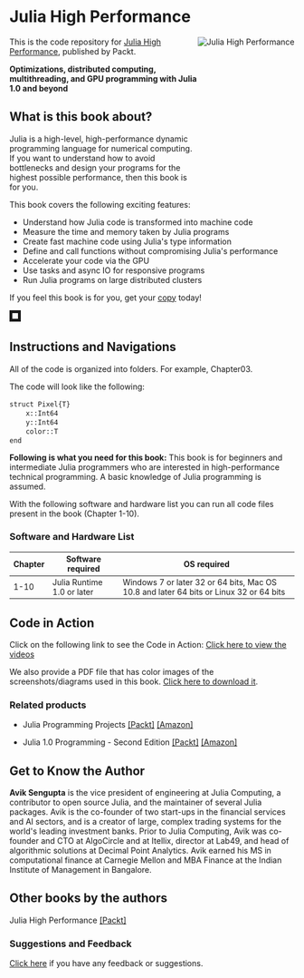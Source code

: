 # Julia High Performance

<a href="https://www.packtpub.com/application-development/julia-10-high-performance"><img src="https://www.packtpub.com/media/catalog/product/cache/e4d64343b1bc593f1c5348fe05efa4a6/b/0/b07763_mockupcover-01.png" alt="Julia High Performance" height="256px" align="right"></a>

This is the code repository for [Julia High Performance](https://www.packtpub.com/application-development/julia-10-high-performance), published by Packt.

**Optimizations, distributed computing, multithreading, and GPU programming with Julia 1.0 and beyond**

## What is this book about?
Julia is a high-level, high-performance dynamic programming language for numerical computing. If you want to understand how to avoid bottlenecks and design your programs for the highest possible performance, then this book is for you. 

This book covers the following exciting features:
- Understand how Julia code is transformed into machine code
- Measure the time and memory taken by Julia programs 
- Create fast machine code using Julia's type information 
- Define and call functions without compromising Julia's performance 
- Accelerate your code via the GPU
- Use tasks and async IO for responsive programs
- Run Julia programs on large distributed clusters

If you feel this book is for you, get your [copy](https://www.amazon.com/dp/178829811X) today!

<a href="https://www.packtpub.com/?utm_source=github&utm_medium=banner&utm_campaign=GitHubBanner"><img src="https://raw.githubusercontent.com/PacktPublishing/GitHub/master/GitHub.png" 
alt="https://www.packtpub.com/" border="5" /></a>

## Instructions and Navigations
All of the code is organized into folders. For example, Chapter03.

The code will look like the following:
```
struct Pixel{T} 
    x::Int64 
    y::Int64 
    color::T 
end
```

**Following is what you need for this book:**
This book is for beginners and intermediate Julia programmers who are interested in high-performance technical programming. A basic knowledge of Julia programming is assumed.

With the following software and hardware list you can run all code files present in the book (Chapter 1-10).

### Software and Hardware List
| Chapter | Software required | OS required |
| -------- | ------------------------------------ | ----------------------------------- |
| 1-10 | Julia Runtime 1.0 or later | Windows 7 or later 32 or 64 bits, Mac OS 10.8 and later 64 bits or Linux 32 or 64 bits |

## Code in Action

Click on the following link to see the Code in Action: [Click here to view the videos]()

We also provide a PDF file that has color images of the screenshots/diagrams used in this book. [Click here to download it](https://www.packtpub.com/sites/default/files/downloads/9781788298117_ColorImages.pdf).

### Related products
*  Julia Programming Projects [[Packt]](https://www.packtpub.com/big-data-and-business-intelligence/julia-programming-projects) [[Amazon]](https://www.amazon.com/Julia-1-0-Example-Adrian-Salceanu-ebook/dp/B076WWYYCC)

* Julia 1.0 Programming - Second Edition [[Packt]](https://www.packtpub.com/application-development/julia-10-programming-second-edition) [[Amazon]](https://www.amazon.com/Julia-1-0-Programming-high-performance-applications-ebook/dp/B07GVN47MR/ref=sr_1_1?keywords=Julia+1.0+Programming&qid=1559043632&s=digital-text&sr=1-1-catcorr)

## Get to Know the Author
**Avik Sengupta**
is the vice president of engineering at Julia Computing, a contributor to open source Julia, and the maintainer of several Julia packages. Avik is the co-founder of two start-ups in the financial services and AI sectors, and is a creator of large, complex trading systems for the world's leading investment banks. Prior to Julia Computing, Avik was co-founder and CTO at AlgoCircle and at Itellix, director at Lab49, and head of algorithmic solutions at Decimal Point Analytics. Avik earned his MS in computational finance at Carnegie Mellon and MBA Finance at the Indian Institute of Management in Bangalore.

## Other books by the authors
Julia High Performance [[Packt]](https://www.packtpub.com/application-development/julia-high-performance)

### Suggestions and Feedback
[Click here](https://docs.google.com/forms/d/e/1FAIpQLSdy7dATC6QmEL81FIUuymZ0Wy9vH1jHkvpY57OiMeKGqib_Ow/viewform) if you have any feedback or suggestions.


